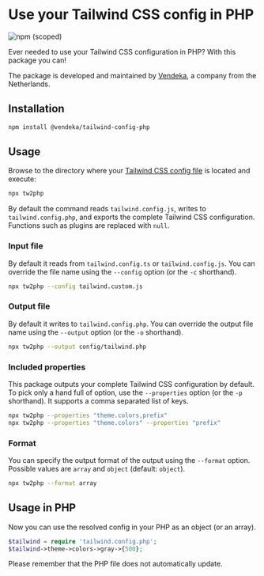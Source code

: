# Use your Tailwind CSS config in PHP

![npm (scoped)](https://img.shields.io/npm/v/@vendeka/tailwind-config-php)

Ever needed to use your Tailwind CSS configuration in PHP? With this package you can!

The package is developed and maintained by [Vendeka](https://www.vendeka.nl/), a company from the Netherlands.

## Installation

```sh
npm install @vendeka/tailwind-config-php
```

## Usage

Browse to the directory where your [Tailwind CSS config file](https://v3.tailwindcss.com/docs/installation) is located and execute:

```sh
npx tw2php
```

By default the command reads `tailwind.config.js`, writes to `tailwind.config.php`, and exports the complete Tailwind CSS configuration. Functions such as plugins are replaced with `null`.

### Input file

By default it reads from `tailwind.config.ts` or `tailwind.config.js`. You can override the file name using the `--config` option (or the `-c` shorthand).

```sh
npx tw2php --config tailwind.custom.js
```

### Output file

By default it writes to `tailwind.config.php`. You can override the output file name using the `--output` option (or the `-o` shorthand).

```sh
npx tw2php --output config/tailwind.php
```

### Included properties

This package outputs your complete Tailwind CSS configuration by default. To pick only a hand full of option, use the `--properties` option (or the `-p` shorthand). It supports a comma separated list of keys.

```sh
npx tw2php --properties "theme.colors,prefix"
npx tw2php --properties "theme.colors" --properties "prefix"
```

### Format

You can specify the output format of the output using the `--format` option. Possible values are `array` and `object` (default: `object`).

```sh
npx tw2php --format array
```

## Usage in PHP

Now you can use the resolved config in your PHP as an object (or an array).

```php
$tailwind = require 'tailwind.config.php';
$tailwind->theme->colors->gray->{500};
```

Please remember that the PHP file does not automatically update.
